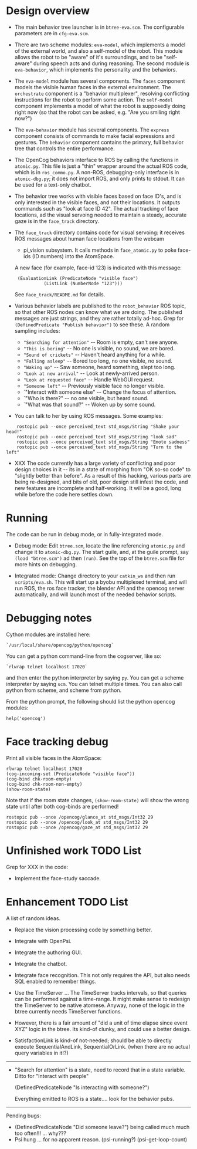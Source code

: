 
Design overview
===============

* The main behavior tree launcher is in `btree-eva.scm`.  The
  configurable parameters are in `cfg-eva.scm`.

* There are two scheme modules: `eva-model`, which implements a model
  of the external world, and also a self-model of the robot.  This
  module allows the robot to be "aware" of it's surroundings, and to be
  "self-aware" during speech acts and during reasoning.  The second
  module is `eva-behavior`, which implements the personality and the
  behaviors.

* The `eva-model` module has several components. The `faces` component
  models the visible human faces in the external environment. The
  `orchestrate` component is a "behavior multiplexer", resolving
  conflicting instructions for the robot to perform some action. The
  `self-model` component implements a model of what the robot is
  supposedly doing right now (so that the robot can be asked, e.g. "Are
  you smiling right now?")

* The `eva-behavior` module has several components.  The `express`
  component consists of commands to make facial expressions and
  gestures.  The `behavior` component contains the primary, full
  behavior tree that controls the entire performance.

* The OpenCog behaviors interface to ROS by calling the functions in
  `atomic.py`. This file is just a "thin" wrapper around the actual ROS
  code, which is in `ros_commo.py`.  A non-ROS, debugging-only interface
  is in `atomic-dbg.py`; it does not import ROS, and only prints to
  stdout. It can be used for a text-only chatbot.

* The behavior tree works with visible faces based on face ID's,
  and is only interested in the visible faces, and not their locations.
  It outputs commands such as "look at face ID 42". The actual tracking
  of face locations, ad the visual servoing needed to maintain a
  steady, accurate gaze is in the `face_track` directory.

* The `face_track` directory contains code for visual servoing: it
  receives ROS messages about human face locations from the webcam
  + pi_vision subsystem.  It calls methods in `face_atomic.py` to
  poke face-ids (ID numbers) into the AtomSpace.

  A new face (for example, face-id 123) is indicated with this message:
  ```
   (EvaluationLink (PredicateNode "visible face")
             (ListLink (NumberNode "123")))
  ```
  See `face_track/README.md` for details.

* Various behavior labels are published to the `robot_behavior` ROS
  topic, so that other ROS nodes can know what we are doing.  The
  published messages are just strings, and they are rather totally
  ad-hoc.  Grep for `(DefinedPredicate "Publish behavior")` to see
  these.  A random sampling includes:

    + `"Searching for attention"` -- Room is empty, can't see anyone.
    + `"This is boring"` -- No one is visible, no sound, we are bored.
    + `"Sound of crickets"` -- Haven't heard anything for a while.
    + `"Falling asleep"` -- Bored too long, no one visible, no sound.
    + `"Waking up"` -- Saw someone, heard something, slept too long.
    + `"Look at new arrival"` -- Look at newly-arrived person.
    + `"Look at requested face"` -- Handle WebGUI request.
    + `"Someone left"` -- Previously visible face no longer visible.
    + `"Interact with someone else" -- Change the focus of attention.
    + `"Who is there?" -- no one visible, but heard sound.
    + `"What was that sound?" -- Woken up by some sound.

* You can talk to her by using ROS messages. Some examples:
```
    rostopic pub --once perceived_text std_msgs/String "Shake your head!"
    rostopic pub --once perceived_text std_msgs/String "look sad"
    rostopic pub --once perceived_text std_msgs/String "Emote sadness"
    rostopic pub --once perceived_text std_msgs/String "Turn to the left"
```


* XXX The code currently has a large variety of conflicting and poor
  design choices in it -- its in a state of morphing from "OK so-so code"
  to "slightly better than before".  As a result of this hacking, various
  parts are being re-designed,  and bits of old, poor design still
  infest the code, and new features are incomplete and half-working.
  It will be a good, long while before the code here settles down.


Running
=======
The code can be run in debug mode, or in fully-integrated mode.

* Debug mode: Edit `btree.scm`, locate the line referencing `atomic.py`
  and change it to `atomic-dbg.py`.  The start guile, and, at the guile
  prompt, say `(load "btree.scm")`  ad then `(run)`.  See the top of
  the `btree.scm` file for more hints on debugging.

* Integrated mode:
  Change directory to your `catkin_ws` and then run `scripts/eva.sh`.
  This will start up a byobu multiplexed terminal, and will run ROS,
  the ros face tracker, the blender API and the opencog server
  automatically, and will launch most of the needed behavior scripts.


Debugging notes
===============
Cython modules are installed here:
```
`/usr/local/share/opencog/python/opencog`
```

You can get a python command-line from the cogserver, like so:
```
`rlwrap telnet localhost 17020`
```
and then enter the python interpreter by saying `py`.  You can get
a scheme interpreter by saying `scm`.  You can telnet multiple times.
You can also call python from scheme, and scheme from python.

From the python prompt, the following should list the python
opencog modules:
```
help('opencog')
```

Face tracking debug
===================
Print all visible faces in the AtomSpace:

```
rlwrap telnet localhost 17020
(cog-incoming-set (PredicateNode "visible face"))
(cog-bind chk-room-empty)
(cog-bind chk-room-non-empty)
(show-room-state)
```

Note that if the room state changes, `(show-room-state)` will show the
wrong state until after both cog-binds are performed!

```
rostopic pub --once /opencog/glance_at std_msgs/Int32 29
rostopic pub --once /opencog/look_at std_msgs/Int32 29
rostopic pub --once /opencog/gaze_at std_msgs/Int32 29
```


Unfinished work TODO List
=========================
Grep for XXX in the code:

* Implement the face-study saccade.

Enhancement TODO List
=====================
A list of random ideas.

* Replace the vision processing code by something better.

* Integrate with OpenPsi.

* Integrate the authoring GUI.

* Integrate the chatbot.

* Integrate face recognition.  This not only requires the API, but
  also needs SQL enabled to remember things.

* Use the TimeServer ... The TimeServer tracks intervals, so that queries
  can be performed against a time-range.  It might make sense to redesign
  the TimeServer to be native atomese. Anyway, none of the logic in the
  btree currently needs TimeServer functions.

* However, there is a fair amount of "did a unit of time elapse since
  event XYZ" logic in the btree.  Its kind-of clunky, and could use
  a better design.

* SatisfactionLink is kind-of not-needed; should be able to directly
  execute SequentialAndLink, SequentialOrLink. (when there are no
  actual query variables in it!?)

--------

* "Search for attention" is a state, need to record that in a state
  variable. Ditto for "Interact with people"

  (DefinedPredicateNode "Is interacting with someone?")

  Everything emitted to ROS is a state.... look for the behavior pubs.

----------------

Pending bugs:
* (DefinedPredicateNode "Did someone leave?")  being called much much
   too often!!! ... why???
* Psi hung ... for no apparent reason.
  (psi-running?)    (psi-get-loop-count)
